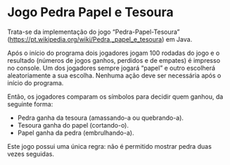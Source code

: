 # Jogo Pedra Papel e Tesoura

Trata-se da implementação do jogo “Pedra-Papel-Tesoura” (https://pt.wikipedia.org/wiki/Pedra,_papel_e_tesoura) em Java. 

Após o início do programa dois jogadores jogam 100 rodadas do jogo e o resultado (números de jogos ganhos, perdidos e de empates) é impresso no console. Um dos jogadores sempre jogará “papel” e outro escolherá aleatoriamente a sua escolha. Nenhuma ação deve ser necessária após o início do programa.

Então, os jogadores comparam os símbolos para decidir quem ganhou, da seguinte forma:

* Pedra ganha da tesoura (amassando-a ou quebrando-a).
* Tesoura ganha do papel (cortando-o).
* Papel ganha da pedra (embrulhando-a).

Este jogo possui uma única regra: não é permitido mostrar pedra duas vezes seguidas.


